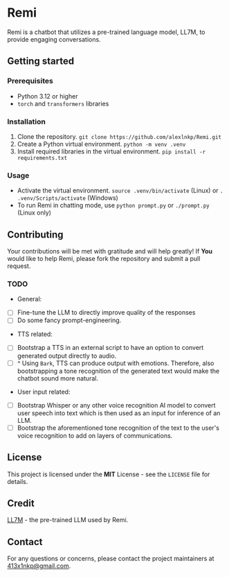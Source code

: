 # Remi

Remi is a chatbot that utilizes a pre-trained language model, LL7M, to provide engaging conversations.

## Getting started

### Prerequisites

- Python 3.12 or higher
- `torch` and `transformers` libraries

### Installation

1. Clone the repository. `git clone https://github.com/alexlnkp/Remi.git`
2. Create a Python virtual environment. `python -m venv .venv`
3. Install required libraries in the virtual environment. `pip install -r requirements.txt`

### Usage

- Activate the virtual environment. `source .venv/bin/activate` (Linux) or `. .venv/Scripts/activate` (Windows)
- To run Remi in chatting mode, use `python prompt.py` or `./prompt.py` (Linux only)

## Contributing

Your contributions will be met with gratitude and will help greatly! If **You** would like to help Remi, please fork the repository and submit a pull request.

### TODO

- General:
- [ ] Fine-tune the LLM to directly improve quality of the responses
- [ ] Do some fancy prompt-engineering.

- TTS related:
- [ ] Bootstrap a TTS in an external script to have an option to convert generated output directly to audio.
- [ ] ^ Using `Bark`, TTS can produce output with emotions. Therefore, also bootstrapping a tone recognition of the generated text would make the chatbot sound more natural.

- User input related:
- [ ] Bootstrap Whisper or any other voice recognition AI model to convert user speech into text which is then used as an input for inference of an LLM.
- [ ] Bootstrap the aforementioned tone recognition of the text to the user's voice recognition to add on layers of communications.

## License

This project is licensed under the **MIT** License - see the `LICENSE` file for details.

## Credit

[LL7M](https://huggingface.co/JosephusCheung/LL7M) - the pre-trained LLM used by Remi.

## Contact

For any questions or concerns, please contact the project maintainers at [413x1nkp@gmail.com](mailto:413x1nkp@gmail.com).
